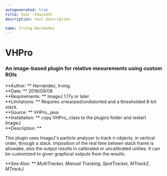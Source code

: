 ```yaml
---
autogenerated: true
title: User ›Idavidhf
description: test description

name: Irving Hernández
---
```


VHPro
=====

### An image-based plugin for relative mesurements using custom ROIs

**Author: ** Hernández, Irving.  
**Date: ** 2016/09/08  
**Requirements: ** ImageJ 1.17y or later  
**Limitations: ** Requires unwarped/undistorted and a thresholded 8-bit stack.  
**Source: ** VHPro\_.java  
**Installation: ** copy VHPro\_.class to the plugins folder and restart ImageJ.  
**Description: **  

This plugin uses ImageJ's particle analyzer to track n-objects, in vertical order, through a stack. Imposition of the real time betwen stack frame is allowabe, also the output results in calibrated or uncalibrated unities. It can be customized to given graphical outputs from the results.

  
  
**See Also: ** *MultiTracker, Manual Tracking, SpotTracker, MTrack2, MTrackJ.*
